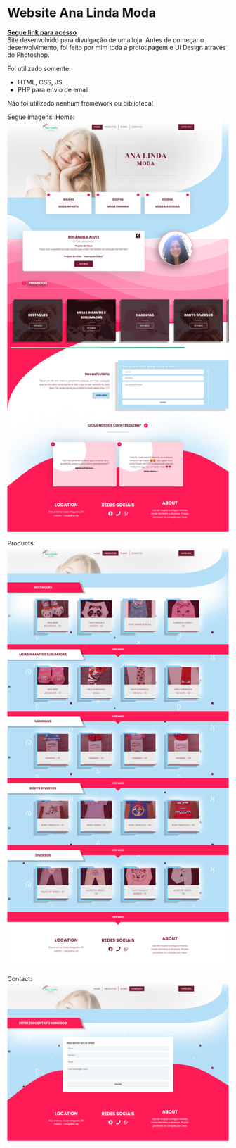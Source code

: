 # Website Ana Linda Moda
<strong><a href="https://www.analindamoda.com">Segue link para acesso</a></strong><br>
Site desenvolvido para divulgação de uma loja.
Antes de começar o desenvolvimento, foi feito por mim toda a prototipagem e Ui Design através do Photoshop. <br>

Foi utilizado somente:
- HTML, CSS, JS
- PHP para envio de email

Não foi utilizado nenhum framework ou biblioteca!

Segue imagens:
Home:
![Alt Text](screenshots/index.png "Tela Home")

Products:
![Alt Text](screenshots/products.png "Tela Produtos")

Contact:
![Alt Text](screenshots/contact.png "Tela Contato")
